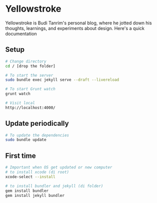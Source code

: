 # Yellowstroke
Yellowstroke is Budi Tanrim's personal blog, where he jotted down his thoughts, learnings, and experiments about design.
Here's a quick documentation

## Setup

``` bash
# Change directory
cd / [drop the folder]

# To start the server
sudo bundle exec jekyll serve --draft --livereload

# To start Grunt watch
grunt watch

# Visit local
http://localhost:4000/

```
## Update periodically

``` bash
# To update the dependencies
sudo bundle update

```

## First time 
``` bash
# Important when OS get updated or new computer
# to install xcode (di root)
xcode-select --install

# to install bundler and jekyll (di folder)
gem install bundler
gem install jekyll bundler

```
